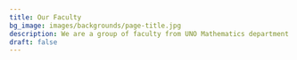 ```yaml
---
title: Our Faculty
bg_image: images/backgrounds/page-title.jpg
description: We are a group of faculty from UNO Mathematics department with expertise in Data Science, Statistics, Operations Research.
draft: false
---
```

